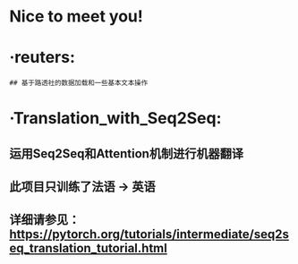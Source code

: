 # Nice to meet you!
# ·reuters:
    ## 基于路透社的数据加载和一些基本文本操作
# ·Translation_with_Seq2Seq:
##    运用Seq2Seq和Attention机制进行机器翻译
##    此项目只训练了法语 -> 英语
##    详细请参见：https://pytorch.org/tutorials/intermediate/seq2seq_translation_tutorial.html
